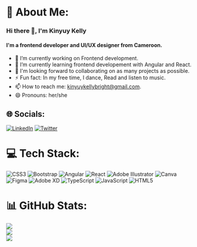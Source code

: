 # 💫 About Me:
### Hi there 👋, I'm Kinyuy Kelly
 #### I'm a frontend developer and UI/UX designer from Cameroon.
 
- 🔭 I’m currently working on Frontend development.
- 🌱 I’m currently learning frontend developement with Angular and React.
- 👯 I'm looking forward to collaborating on as many projects as possible.
- ⚡  Fun fact: In my free time, I dance, Read and listen to music.
- 📫 How to reach me: kinyuykellybright@gmail.com.
- 😄 Pronouns: her/she
## 🌐 Socials:
[![LinkedIn](https://img.shields.io/badge/LinkedIn-%230077B5.svg?logo=linkedin&logoColor=white)](https://linkedin.com/in/kinyuykelly) [![Twitter](https://img.shields.io/badge/Twitter-%231DA1F2.svg?logo=Twitter&logoColor=white)](https://twitter.com/kinyuykelly) 

# 💻 Tech Stack:
![CSS3](https://img.shields.io/badge/css3-%231572B6.svg?style=for-the-badge&logo=css3&logoColor=white) ![Bootstrap](https://img.shields.io/badge/bootstrap-%238511FA.svg?style=for-the-badge&logo=bootstrap&logoColor=white) ![Angular](https://img.shields.io/badge/angular-%23DD0031.svg?style=for-the-badge&logo=angular&logoColor=white) ![React](https://img.shields.io/badge/react-%2320232a.svg?style=for-the-badge&logo=react&logoColor=%2361DAFB) ![Adobe Illustrator](https://img.shields.io/badge/adobe%20illustrator-%23FF9A00.svg?style=for-the-badge&logo=adobe%20illustrator&logoColor=white) ![Canva](https://img.shields.io/badge/Canva-%2300C4CC.svg?style=for-the-badge&logo=Canva&logoColor=white) ![Figma](https://img.shields.io/badge/figma-%23F24E1E.svg?style=for-the-badge&logo=figma&logoColor=white) ![Adobe XD](https://img.shields.io/badge/Adobe%20XD-470137?style=for-the-badge&logo=Adobe%20XD&logoColor=#FF61F6) ![TypeScript](https://img.shields.io/badge/typescript-%23007ACC.svg?style=for-the-badge&logo=typescript&logoColor=white) ![JavaScript](https://img.shields.io/badge/javascript-%23323330.svg?style=for-the-badge&logo=javascript&logoColor=%23F7DF1E) ![HTML5](https://img.shields.io/badge/html5-%23E34F26.svg?style=for-the-badge&logo=html5&logoColor=white)
# 📊 GitHub Stats:
![](https://github-readme-stats.vercel.app/api?username=kinyuykelly&theme=react&hide_border=false&include_all_commits=true&count_private=true)<br/>
![](https://github-readme-streak-stats.herokuapp.com/?user=kinyuykelly&theme=react&hide_border=false)<br/>
![](https://github-readme-stats.vercel.app/api/top-langs/?username=kinyuykelly&theme=react&hide_border=false&include_all_commits=true&count_private=true&layout=compact)

 
